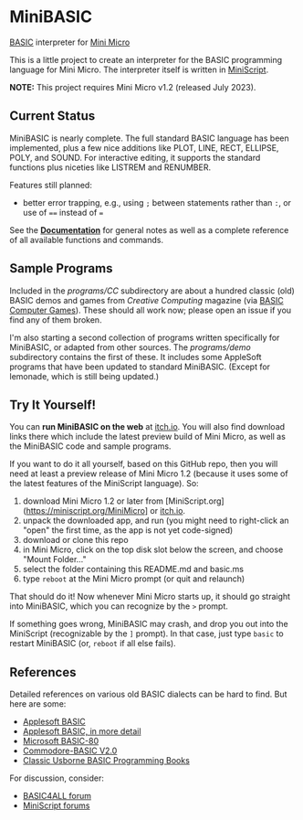 # MiniBASIC
[BASIC](https://en.wikipedia.org/wiki/BASIC) interpreter for [Mini Micro](https://miniscript.org/MiniMicro/)


This is a little project to create an interpreter for the BASIC programming language for Mini Micro.  The interpreter itself is written in [MiniScript](https://miniscript.org).

**NOTE:** This project requires Mini Micro v1.2 (released July 2023).

## Current Status ##

MiniBASIC is nearly complete.  The full standard BASIC language has been implemented, plus a few nice additions like PLOT, LINE, RECT, ELLIPSE, POLY, and SOUND.  For interactive editing, it supports the standard functions plus niceties like LISTREM and RENUMBER.

Features still planned:
  - better error trapping, e.g., using `;` between statements rather than `:`, or use of `==` instead of `=`

See the **[Documentation](DOCUMENTATION.md)** for general notes as well as a complete reference of all available functions and commands.

## Sample Programs

Included in the _programs/CC_ subdirectory are about a hundred classic (old) BASIC demos and games from _Creative Computing_ magazine (via [BASIC Computer Games](https://en.wikipedia.org/wiki/BASIC_Computer_Games)).  These should all work now; please open an issue if you find any of them broken.

I'm also starting a second collection of programs written specifically for MiniBASIC, or adapted from other sources.  The _programs/demo_ subdirectory contains the first of these.  It includes some AppleSoft programs that have been updated to standard MiniBASIC.  (Except for lemonade, which is still being updated.)

## Try It Yourself!

You can **run MiniBASIC on the web** at [itch.io](https://joestrout.itch.io/minibasic).  You will also find download links there which include the latest preview build of Mini Micro, as well as the MiniBASIC code and sample programs.

If you want to do it all yourself, based on this GitHub repo, then you will need at least a preview release of Mini Micro 1.2 (because it uses some of the latest features of the MiniScript language).  So:

1. download Mini Micro 1.2 or later from [MiniScript.org](https://miniscript.org/MiniMicro] or [itch.io](https://joestrout.itch.io/mini-micro).
2. unpack the downloaded app, and run (you might need to right-click an "open" the first time, as the app is not yet code-signed)
3. download or clone this repo
4. in Mini Micro, click on the top disk slot below the screen, and choose "Mount Folder..."
5. select the folder containing this README.md and basic.ms
6. type `reboot` at the Mini Micro prompt (or quit and relaunch)

That should do it!  Now whenever Mini Micro starts up, it should go straight into MiniBASIC, which you can recognize by the `>` prompt.

If something goes wrong, MiniBASIC may crash, and drop you out into the MiniScript (recognizable by the `]` prompt).  In that case, just type `basic` to restart MiniBASIC (or, `reboot` if all else fails).

## References

Detailed references on various old BASIC dialects can be hard to find.  But here are some:

- [Applesoft BASIC](https://www.calormen.com/jsbasic/reference.html)
- [Applesoft BASIC, in more detail](https://mirrors.apple2.org.za/Apple%20II%20Documentation%20Project/Software/Languages/Applesoft%20BASIC/Manuals/Applesoft%20II%20BASIC%20Programming%20Reference%20Manual.pdf)
- [Microsoft BASIC-80](https://usermanual.wiki/Document/BASIC8028MBASIC29ReferenceManual.204768585/view)
- [Commodore-BASIC V2.0](https://www.c64-wiki.com/wiki/C64-Commands)
- [Classic Usborne BASIC Programming Books](https://usborne.com/us/books/computer-and-coding-books)

For discussion, consider:

- [BASIC4ALL forum](http://basic4all.epizy.com/index.php)
- [MiniScript forums](https://forums.miniscript.org/)

